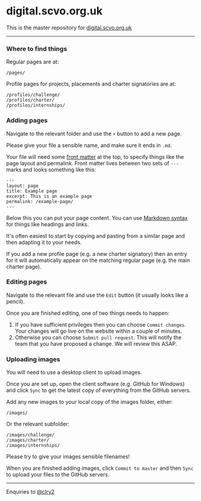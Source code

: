 # digital.scvo.org.uk

This is the master repository for [digital.scvo.org.uk](http://digital.scvo.org.uk)

---

### Where to find things

Regular pages are at:

```
/pages/
```

Profile pages for projects, placements and charter signatories are at:

```
/profiles/challenge/
/profiles/charter/
/profiles/internships/
```

### Adding pages

Navigate to the relevant folder and use the `+` button to add a new page.

Please give your file a sensible name, and make sure it ends in `.md`.

Your file will need some [front matter](http://jekyllrb.com/docs/frontmatter/) at the top, to specify things like the page layout and permalink. Front matter lives between two sets of `---` marks and looks something like this:

```
---
layout: page
title: Example page
excerpt: This is an example page
permalink: /example-page/
---
```

Below this you can put your page content. You can use [Markdown syntax](https://help.github.com/articles/markdown-basics/) for things like headings and links.

It's often easiest to start by copying and pasting from a similar page and then adapting it to your needs.

If you add a new profile page (e.g. a new charter signatory) then an entry for it will automatically appear on the matching regular page (e.g. the main charter page).

### Editing pages

Navigate to the relevant file and use the `Edit` button (it usually looks like a pencil).

Once you are finished editing, one of two things needs to happen:

1. If you have sufficient privileges then you can choose `Commit changes`. Your changes will go live on the website within a couple of minutes.
2. Otherwise you can choose `Submit pull request`. This will notify the team that you have proposed a change. We will review this ASAP.

### Uploading images

You will need to use a desktop client to upload images.

Once you are set up, open the client software (e.g. GitHub for Windows) and click `Sync` to get the latest copy of everything from the GitHub servers.

Add any new images to your local copy of the images folder, either:

```
/images/
```

Or the relevant subfolder:

```
/images/challenge/
/images/charter/
/images/internships/
```

Please try to give your images sensible filenames!

When you are finished adding images, click `Commit to master` and then `Sync` to upload your files to the GitHub servers.

---

Enquiries to [@clry2](https://github.com/clry2)
